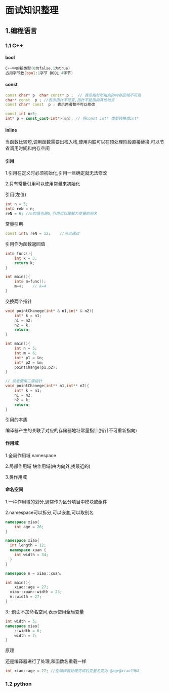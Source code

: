 # 面试知识整理

## 1.编程语言

### 1.1 C++

#### bool

```c++
C++中的新类型(0为false,1为true)
占用字节数(bool:1字节 BOOL:4字节)
```

#### const

```c++
const char* p  char const* p ;	// 表示指针所指向的内存区域不可变
char* const  p ; //表示指针不可变,指针不能指向其他地方
const char* const  p ; 表示两者都不可以修改

const int n=5;
int* p = const_cast<int*>(&n); // 将const int* 类型转换成int*
```

#### inline

当函数比较短,调用函数需要出栈入栈,使用内联可以在预处理阶段直接替换,可以节省调用时间和内存空间

#### 引用

1.引用在定义时必须初始化,引用一旦确定就无法修改

2.只有常量引用可以使用常量来初始化

引用(左值)

```c++
int n = 5;
int& reN = n;
reN = 6; //n的值也是6,引用可以理解为变量的别名
```

常量引用

```c++
const int& reN = 12;	//可以通过
```

引用作为函数返回值

```c++
int& func(){
	int k = 3;
	return k;
}

int main(){
	int& m=func();
	m=4;	// k=4
}
```

交换两个指针

```c++
void pointChanege(int* & n1,int* & n2){
	int* k = n1;
	n1 = n2;
	n2 = k;
	return;
}

int main(){
	int n = 5;
	int m = 6;
	int* p1 = &n;
	int* p2 = &m;
	pointChange(p1,p2);
}

// 或者使用二级指针
void pointChanege(int** n1,int** n2){
	int* k = n1;
	n1 = n2;
	n2 = k;
	return;
}
```

引用的本质

编译器产生的关联了对应的存储器地址常量指针(指针不可重新指向)

#### 作用域

1.全局作用域 namespace

2.局部作用域 块作用域(由内向外,找最近的)

3.类作用域

#### 命名空间

1.一种作用域的划分,通常作为区分项目中模块或组件

2.namespace可以拆分,可以嵌套,可以取别名

```c++
namespace xiao{
	int age = 26;
}

namespace xiao{
  int length = 12;
  namespace xuan {
    int width = 34;
  }
}

namespace n = xiao::xuan;

int main(){
	xiao::age = 27;
  xiao::xuan::width = 23;
  n::width = 27;
}
```

3.::前面不加命名空间,表示使用全局变量

```c++
int width = 5;
namespace xiao{
	::width = 6;
	width = 7;
}
```

原理

还是编译器进行了处理,和函数名重载一样

```c++
int xiao::age = 27;	//在编译器处理完成后变量名变为 @age@xiao?3HA
```



### 1.2 python













